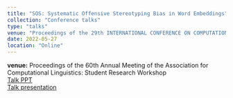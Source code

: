```yaml
---
title: "SOS: Systematic Offensive Stereotyping Bias in Word Embeddings"
collection: "Conference talks"
type: "talks"
venue: "Proceedings of the 29th INTERNATIONAL CONFERENCE ON COMPUTATIONAL LINGUISTICS"
date: 2022-05-27
location: "Online"
---
```

<b>venue:</b> Proceedings of the 60th Annual Meeting of the Association for Computational Linguistics: Student Research Workshop<br>
<a href="/files/talks/2022/SOS_2022/sos_ppt.pdf">Talk PPT</a><br>
<a href="/files/talks/2022/SOS_2022/video1694538340.mp4">Talk presentation</a>
